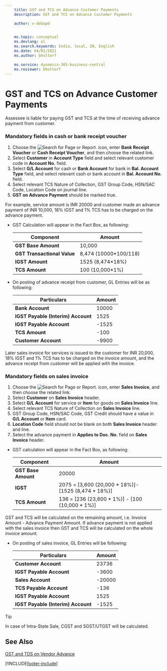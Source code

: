 ```yaml
---
    title: GST and TCS on Advance Customer Payments
    description: GST and TCS on Advance Customer Payments

    author: v-debapd

    
    ms.topic: conceptual
    ms.devlang: al
    ms.search.keywords: India, local, IN, English
    ms.date: 04/01/2021
    ms.author: bholtorf

    ms.service: dynamics-365-business-central
    ms.reviewer: bholtorf
---
```

# GST and TCS on Advance Customer Payments 


Assessee is liable for paying GST and TCS at the time of receiving advance payment from customer.

### Mandatory fields in cash or bank receipt voucher

1. Choose the ![Search for Page or Report.](image/search_small.png "Search for Page or Report icon") icon, enter **Bank Receipt Voucher** or **Cash Receipt Voucher**, and then choose the related link.
2. Select **Customer** in **Account Type** field and select relevant customer code in **Account No.** field.
3. Select **G/L Account** for cash or **Bank Account** for bank in **Bal. Account Type** field, and select relevant cash or bank account in **Bal. Account No.** field.
4. Select relevant TCS Nature of Collection, GST Group Code, HSN/SAC Code, Location Code on journal line.
5. **GST on Advance Payment** should be marked true.  

 For example, service amount is INR 20000 and customer made an advance payment of INR 10,000, 18% IGST and 1% TCS has to be charged on the advance payment.

- GST Calculation will appear in the Fact Box, as following:
    
    |Component|Amount|
    |----------------------------------|---------------------------------------|  
    |**GST Base Amount**|10,000|
    |**GST Transactional Value**|8,474 (10000*100/118)|
    |**IGST Amount**|1525 (8,474*18%)|
    |**TCS Amount**|100 (10,000*1%)|
    
- On posting of advance receipt from customer, GL Entries will be as following:

    |Particulars|Amount|
    |----------------------------------|---------------------------------------|  
    |**Bank Account**|10000|  
    |**IGST Payable (Interim) Account**|1525|  
    |**IGST Payable Account**|-1525| 
    |**TCS Amount**|-100|
    |**Customer Account**|-9900| 


Later sales invoice for services is issued to the customer for INR 20,000, 18% IGST and 1% TCS has to be charged on the invoice amount, and the advance receipt from customer will be applied with the invoice.

### Mandatory fields on sales invoice

1. Choose the ![Search for Page or Report.](image/search_small.png "Search for Page or Report icon") icon, enter **Sales Invoice**, and then choose the related link.
2. Select **Customer** on **Sales Invoice** header.
3. Select **G/L Account** for service or **Item** for goods on **Sales Invoice** line.
4. Select relevant TCS Nature of Collection on **Sales Invoice** line.
5. GST Group Code, HSN/SAC Code, GST Credit should have a value in **G/L Account** or **Item** card.
6. **Location Code** field should not be blank on both **Sales Invoice** header and line.
7. Select the advance payment in **Applies to Doc. No.** field on **Sales Invoice** header.

- GST calculation will appear in the Fact Box, as following:

    |Component|Amount|
    |----------------------------------|---------------------------------------|  
    |**GST Base Amount**|20000|  
    |**IGST**|2075 = [3,600 (20,000 * 18%)]-[1525 (8,474 * 18%)]|  
    |**TCS Amount**|136 = [236 (23,600 * 1%)] - [100 (10,000 * 1%)] |

GST and TCS will be calculated on the remaining amount, i.e. Invoice Amount - Advance Payment Amount. If advance payment is not applied with the sales invoice then GST and TCS will be calculated on the whole invoice amount.

- On posting of sales invoice, GL Entries will be following:

    |Particulars|Amount|
    |----------------------------------|---------------------------------------|  
    |**Customer Account**|23736|  
    |**IGST Payable Account**|-3600|
    |**Sales Account**|-20000|
    |**TCS Payable Account**|-136|
    |**IGST Payable Account**|1525|
    |**IGST Payable (Interim) Account**|-1525|
    

> [!TIP]
> In case of Intra-State Sale, CGST and SGST/UTGST will be calculated.

## See Also 
[GST and TDS on Vendor Advance](GST-TDS-on-Advance-Payment-Application-to-Purchase-Invoice.md)


[!INCLUDE[footer-include](../../includes/footer-banner.md)]
